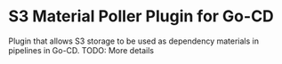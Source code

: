 S3 Material Poller Plugin for Go-CD
===================================

Plugin that allows S3 storage to be used as dependency materials in pipelines in Go-CD.
TODO: More details
